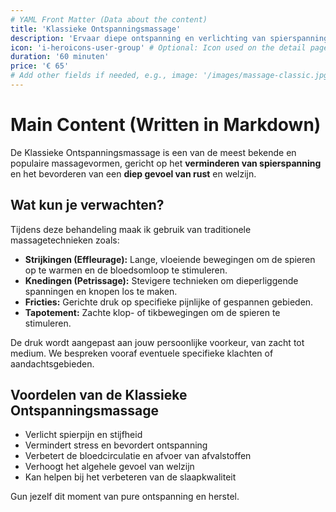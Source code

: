```yaml
---
# YAML Front Matter (Data about the content)
title: 'Klassieke Ontspanningsmassage'
description: 'Ervaar diepe ontspanning en verlichting van spierspanning met onze traditionele klassieke massage. Ideaal om stress te verminderen en tot rust te komen.'
icon: 'i-heroicons-user-group' # Optional: Icon used on the detail page heading
duration: '60 minuten'
price: '€ 65'
# Add other fields if needed, e.g., image: '/images/massage-classic.jpg'
---
```


# Main Content (Written in Markdown)

De Klassieke Ontspanningsmassage is een van de meest bekende en populaire massagevormen, gericht op het **verminderen van spierspanning** en het bevorderen van een **diep gevoel van rust** en welzijn.

## Wat kun je verwachten?

Tijdens deze behandeling maak ik gebruik van traditionele massagetechnieken zoals:

- **Strijkingen (Effleurage):** Lange, vloeiende bewegingen om de spieren op te warmen en de bloedsomloop te stimuleren.
- **Knedingen (Petrissage):** Stevigere technieken om dieperliggende spanningen en knopen los te maken.
- **Fricties:** Gerichte druk op specifieke pijnlijke of gespannen gebieden.
- **Tapotement:** Zachte klop- of tikbewegingen om de spieren te stimuleren.

De druk wordt aangepast aan jouw persoonlijke voorkeur, van zacht tot medium. We bespreken vooraf eventuele specifieke klachten of aandachtsgebieden.

## Voordelen van de Klassieke Ontspanningsmassage

- Verlicht spierpijn en stijfheid
- Vermindert stress en bevordert ontspanning
- Verbetert de bloedcirculatie en afvoer van afvalstoffen
- Verhoogt het algehele gevoel van welzijn
- Kan helpen bij het verbeteren van de slaapkwaliteit

Gun jezelf dit moment van pure ontspanning en herstel.
